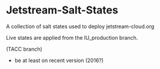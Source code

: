 Jetstream-Salt-States
============

A collection of salt states used to deploy jetstream-cloud.org

Live states are applied from the IU_production branch.

(TACC branch)

* be at least on recent version (2016?)
